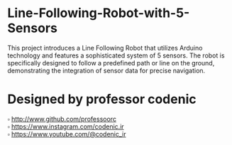 # Line-Following-Robot-with-5-Sensors

This project introduces a Line Following Robot that utilizes Arduino technology and features a sophisticated system of 5 sensors. The robot is specifically designed to follow a predefined path or line on the ground, demonstrating the integration of sensor data for precise navigation.

# Designed by professor codenic

▫️ http://www.github.com/professoorc   
▫️ https://www.instagram.com/codenic.ir  
▫️ https://www.youtube.com/@codenic_ir
